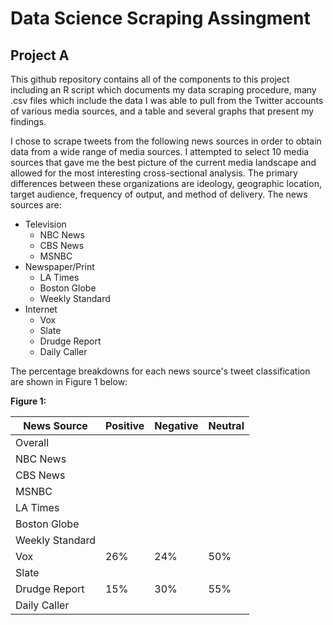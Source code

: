 # Data Science Scraping Assingment
## Project A

This github repository contains all of the components to this project including an R script which documents my data scraping procedure, many .csv files which include the data I was able to pull from the Twitter accounts of various media sources, and a table and several graphs that present my findings.

I chose to scrape tweets from the following news sources in order to obtain data from a wide range of media sources. I attempted to select 10 media sources that gave me the best picture of the current media landscape and allowed for the most interesting cross-sectional analysis. The primary differences between these organizations are ideology, geographic location, target audience, frequency of output, and method of delivery. The news sources are:

*  Television
   *  NBC News
   *  CBS News
   *  MSNBC
*  Newspaper/Print
   *  LA Times
   *  Boston Globe
   *  Weekly Standard
*  Internet
   *  Vox
   *  Slate
   *  Drudge Report
   *  Daily Caller

The percentage breakdowns for each news source's tweet classification are shown in Figure 1 below:

**Figure 1:**

News Source | Positive | Negative | Neutral
------------|----------|----------|---------
Overall | | | 
NBC News | | | 
CBS News | | | 
MSNBC | | | 
LA Times | | | 
Boston Globe | | | 
Weekly Standard | | | 
Vox | 26% | 24% | 50%  
Slate | | | 
Drudge Report | 15% | 30% | 55% 
Daily Caller | | | 

